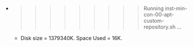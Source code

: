 * >>>>>>>>> Running inst-min-con-00-apt-custom-repository.sh ...
  * Disk size = 1379340K. Space Used = 16K.
